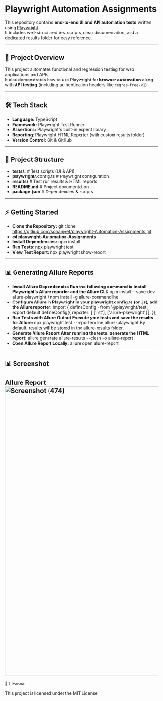 # Playwright Automation Assignments

This repository contains **end-to-end UI and API automation tests** written using [Playwright](https://playwright.dev/).  
It includes well-structured test scripts, clear documentation, and a dedicated results folder for easy reference.

---

## 📌 Project Overview
This project automates functional and regression testing for web applications and APIs.  
It also demonstrates how to use Playwright for **browser automation** along with **API testing** (including authentication headers like `reqres-free-v1`).

---

## 🛠 Tech Stack
- **Language:** TypeScript
- **Framework:** Playwright Test Runner
- **Assertions:** Playwright's built-in expect library
- **Reporting:** Playwright HTML Reporter (with custom results folder)
- **Version Control:** Git & GitHub

---

## 📂 Project Structure
- **tests/:** # Test scripts (UI & API)
- **playwright/**.config.ts # Playwright configuration
- **results/** # Test run results & HTML reports
- **README.md** # Project documentation
- **package.json** # Dependencies & scripts
---
## ⚡ Getting Started
- **Clone the Repository:** git clone https://github.com/sohanjeet/playwright-Automation-Assignments.git 
- **cd playwright-Automation-Assignments** 
- **Install Dependencies:** npm install 
- **Run Tests:** npx playwright test 
- **View Test Report:** npx playwright show-report
---
## 📊 Generating Allure Reports 
- **Install Allure Dependencies Run the following command to install Playwright’s Allure reporter and the Allure CLI:** 
npm install --save-dev allure-playwright / npm install -g allure-commandline 
- **Configure Allure in Playwright In your playwright.config.ts (or .js), add the Allure reporter:**
import { defineConfig } from '@playwright/test'; export default defineConfig({ reporter: [ ['list'], ['allure-playwright'] ], }); 
- **Run Tests with Allure Output Execute your tests and save the results for Allure:**
npx playwright test --reporter=line,allure-playwright By default, results will be stored in the allure-results folder.
- **Generate Allure Report After running the tests, generate the HTML report:**
allure generate allure-results --clean -o allure-report
- **Open Allure Report Locally:**
allure open allure-report
---
## 📊 Screenshot
Allure Report
<img width="1741" height="956" alt="Screenshot (474)" src="https://github.com/user-attachments/assets/de93aa75-f931-49e4-aa61-fb9b22f9e267" />
---

📄 License

This project is licensed under the MIT License.


